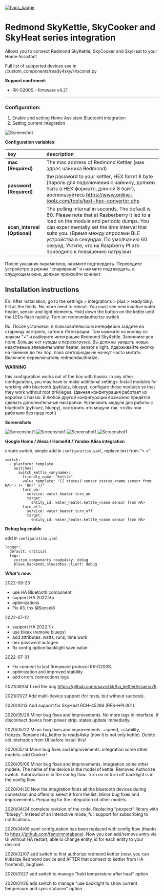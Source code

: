 [![hacs_badge](https://img.shields.io/badge/HACS-Custom-orange.svg)](https://github.com/custom-components/hacs)

# Redmond SkyKettle, SkyCooker and SkyHeat series integration

Allows you to connect Redmond SkyKettle, SkyCooker and SkyHeat to your Home Assistant

Full list of supported devices see in: /custom_components/ready4sky/r4sconst.py

**Support confirmed:**
- RK-G200S - firmware v4.21

---

### Configuration:

1) Enable and setting Home Assistant Bluetooth integration
2) Setting current integration

![Screenshot](images/configuration.jpg)


**Configuration variables:**  
  
key | description  
:--- | :---  
**mac (Required)** | The mac address of Redmond Kettler (мак адрес чайника Redmond)
**password (Required)** | the password to your kettler, HEX formt 8 byte (пароль для подключения к чайнику, должен быть в HEX формате, длиной 8 байт), воспользуйтесь https://www.online-toolz.com/tools/text-hex-convertor.php
**scan_interval (Optional)** | The polling interval in seconds. The default is 60. Please note that at Rasberberry it led to a load on the module and periodic dumps. You can experimentally set the time interval that suits you. (Время между опросами BLE устройства в секундах. По умолчанию 60 секунд. Учтите, что на Raspberry PI  это приводило к повышению нагрузки)

После указания параметров, нажмите подтвердить. Переведите устройстро в режим "спаривание" и нажмите подтвердить, в слудующем окне, должен произойти коннект.

## Installation instructions

En: After installation, go to the settings > integrations > plus > ready4sky.
Fill all the fields. No more need to reboot. You must see new inactive water heater, sensor and light elements. Hold down the button on the kettle until the LEDs flash rapidly. Turn on redmondauthorize switch.

Ru: После установки, в пользовательском интерфейсе зайдите на старницу настроек, затем в Интеграции. Там нажмите на кнопку со знаком "+" и выберите интеграцию Redmond SkyKettle. Заполните все поля. Больше нет нужды в перезагрузке. Вы должны увидеть новые неактивные элементы water heater, sensor и light. Удерживайте кнопку на чайнике до тех пор, пока светодиоды не начнут часто мигать. Включите переключатель redmondauthorize.


**WARNING**

this configuration works out of the box with hassio. In any other configuration, you may have to make additional settings: Install modules for working with bluetooth (pybluez, bluepy), configure these modules so that they work without root privileges. (данная конфигурация работает из коробки с hassio. В любой другой конфигурации возможно придется сделать дополнительные настройки: Установить модули для работы с bluetooth (pybluez, bluepy), настроить эти модули так, чтобы они работали без прав root.)

**Screenshots**

![Screenshot1](images/01.jpg)
![Screenshot1](images/02.jpg)
![Screenshot1](images/03.jpg)
![Screenshot1](images/04.jpg)


**Google Home / Alexa / HomeKit / Yandex Alisa integration**

create switch, simple add in ``configuration.yaml``, replace text from "< >"
```
switch:
  - platform: template
    switches:
      switch_kettle_<anyname>:
        friendly_name: "Kettle"
        value_template: "{{ states('sensor.status_<name sensor from HA>') != 'OFF' }}"
        turn_on:
          service: water_heater.turn_on
          target:
            entity_id: water_heater.kettle_<name sensor from HA>
        turn_off:
          service: water_heater.turn_off
          target:
            entity_id: water_heater.kettle_<name sensor from HA>
```

**Debug log enable**

add in `configuration.yaml`

```
logger:
  default: critical
  logs:
    custom_components.ready4sky: debug
    bleak.backends.bluezdbus.client: debug
```


***What's new:***

2022-09-23
 - use HA Bluetooth component
 - support HA 2022.9.x
 - optimizations
 - Fix #3, tnx @Sensei8

2022-07-12
 - support HA 2022.7.x
 - use bleak (remove bluepy)
 - add attributes: watts, runs, time work
 - hex password autogen
 - fix config option backlight save value

2022-07-01
- Fix connect to last firmaware protocol RK-G200S. 
- optimization and improved stability
- add errors connections logs

2021/08/04 fixed the bug https://github.com/mavrikkk/ha_kettler/issues/78.

2021/01/27 Add multi-device support (for tests, but without success).

2020/10/13 Add support for SkyHeat RCH-4529S (RFS-HPL001).

2020/05/29 Minor bug fixes and improvements. No more lags in interface, if disconnect device from power strip. states update immediatly.

2020/05/22 Minor bug fixes and improvements. +speed, +stability, -freezes. Rename r4s_kettler to ready4sky (now it is not only kettle). Delete old intefration from UI before install this!

2020/05/14 Minor bug fixes and improvements. integration some other models. add Cooker!

2020/05/06 Minor bug fixes and improvements. integration some other models. The name of the device is the model of kettle. Removed Authorize switch. Autorization is in the config flow. Turn on or turn off backlight is in the config flow

2020/04/30 Now the integration finds all the bluetooth devices during connection and offers to select it from the list. Minor bug fixes and improvements. Preparing for the integration of other models.

2020/04/24 complete revision of the code. Replacing "pexpect" library with "bluepy". Instead of an interactive mode, full support for subscribing to notifications.

2020/04/09 yaml configuration has been replaced with config flow (thanks to https://github.com/fantomnotabene). Now you can add/remove entry via UI without HA restart, able to change entity_id for each entity to your desired

2020/02/07 add switch to first authorize redmond kettler (now, you can initialize Redmond device and AFTER that connect to kettler from HA frontend), bugfixes

2020/01/27 add switch to manage "hold temperature after heat" option

2020/01/26 add switch to manage "use backlight to show current temperaure and sync statuses" option

